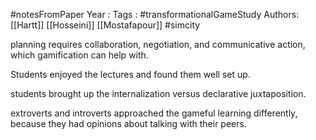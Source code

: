 #notesFromPaper
Year   :
Tags   : #transformationalGameStudy 
Authors: [[Hartt]] [[Hosseini]] [[Mostafapour]]
#simcity

planning requires collaboration, negotiation, and communicative action, which gamification can help with.

Students enjoyed the lectures and found them well set up.

students brought up the internalization versus declarative juxtaposition.

extroverts and introverts approached the gameful learning differently, because they had opinions about talking with their peers.

